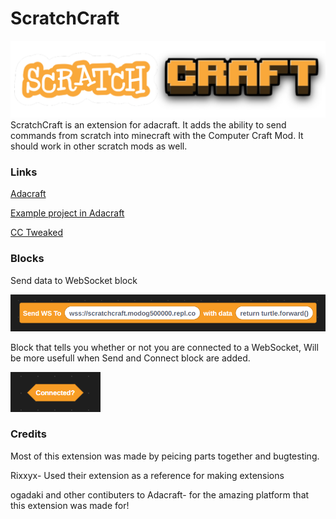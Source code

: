 # ScratchCraft
![logo](https://github.com/Modog500000/ScratchCraft/blob/main/src/resources/scratchcraft.png?raw=true)
ScratchCraft is an extension for adacraft. It adds the ability to send commands from scratch into minecraft with the Computer Craft Mod.
It should work in other scratch mods as well.


### Links

[Adacraft](https://adacraft.org)

[Example project in Adacraft](https://adacraft.org/studio/?project=a8c3a082&extension=https%3A%2F%2Fscratchcraft.modog500000.repl.co%2Fbeta.js)

[CC Tweaked](https://tweaked.cc)


### Blocks
Send data to WebSocket block 

![block](https://github.com/Modog500000/ScratchCraft/blob/main/src/resources/image_2023-04-18_194947656.png?raw=true)

Block that tells you whether or not you are connected to a WebSocket, Will be more usefull when Send and Connect block are added.

![block](https://github.com/Modog500000/ScratchCraft/blob/main/src/resources/block2.png?raw=true)

### Credits
Most of this extension was made by peicing parts together and bugtesting.

Rixxyx- Used their extension as a reference for making extensions

ogadaki and other contibuters to Adacraft- for the amazing platform that this extension was made for!
